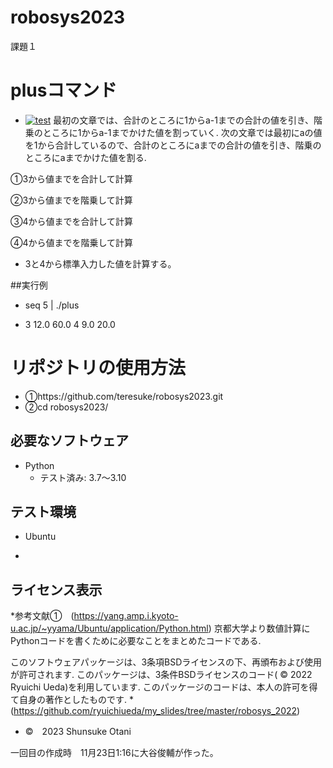 # robosys2023
課題１
# plusコマンド
* [![test](https://github.com/teresuke/robosys2023/actions/workflows/test.yml/badge.svg)](https://github.com/teresuke/robosys2023/actions/workflows/test.yml)
最初の文章では、合計のところに1からa-1までの合計の値を引き、階乗のところに1からa-1までかけた値を割っていく.
次の文章では最初にaの値を1から合計しているので、合計のところにaまでの合計の値を引き、階乗のところにaまでかけた値を割る.

➀3から値までを合計して計算

➁3から値までを階乗して計算

➂4から値までを合計して計算

④4から値までを階乗して計算

* 3と4から標準入力した値を計算する。




##実行例
* seq 5 | ./plus

* 3 12.0 60.0
4 9.0 20.0

# リポジトリの使用方法
* ➀https://github.com/teresuke/robosys2023.git
* ➁cd robosys2023/


## 必要なソフトウェア
* Python
  * テスト済み: 3.7～3.10

## テスト環境
* Ubuntu

*


## ライセンス表示

*参考文献➀　(https://yang.amp.i.kyoto-u.ac.jp/~yyama/Ubuntu/application/Python.html)
京都大学より数値計算にPythonコードを書くために必要なことをまとめたコードである. 

このソフトウェアパッケージは、3条項BSDライセンスの下、再頒布および使用が許可されます.
このパッケージは、3条件BSDライセンスのコード( © 2022 Ryuichi Ueda)を利用しています.
このパッケージのコードは、本人の許可を得て自身の著作としたものです.
        * (https://github.com/ryuichiueda/my_slides/tree/master/robosys_2022)
* ©　2023 Shunsuke Otani

一回目の作成時　11月23日1:16に大谷俊輔が作った。
